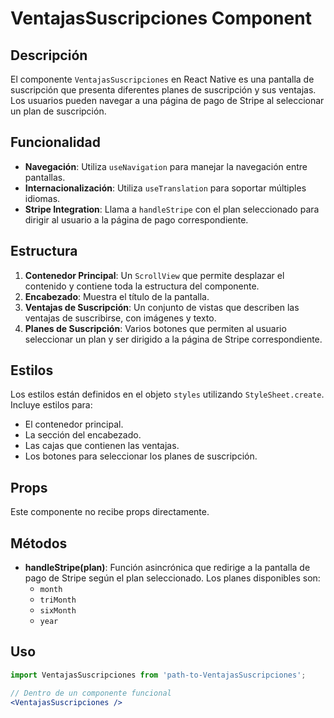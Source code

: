 # VentajasSuscripciones Component

## Descripción

El componente `VentajasSuscripciones` en React Native es una pantalla de suscripción que presenta diferentes planes de suscripción y sus ventajas. Los usuarios pueden navegar a una página de pago de Stripe al seleccionar un plan de suscripción.

## Funcionalidad

- **Navegación**: Utiliza `useNavigation` para manejar la navegación entre pantallas.
- **Internacionalización**: Utiliza `useTranslation` para soportar múltiples idiomas.
- **Stripe Integration**: Llama a `handleStripe` con el plan seleccionado para dirigir al usuario a la página de pago correspondiente.

## Estructura

1. **Contenedor Principal**: Un `ScrollView` que permite desplazar el contenido y contiene toda la estructura del componente.
2. **Encabezado**: Muestra el título de la pantalla.
3. **Ventajas de Suscripción**: Un conjunto de vistas que describen las ventajas de suscribirse, con imágenes y texto.
4. **Planes de Suscripción**: Varios botones que permiten al usuario seleccionar un plan y ser dirigido a la página de Stripe correspondiente.

## Estilos

Los estilos están definidos en el objeto `styles` utilizando `StyleSheet.create`. Incluye estilos para:

- El contenedor principal.
- La sección del encabezado.
- Las cajas que contienen las ventajas.
- Los botones para seleccionar los planes de suscripción.

## Props

Este componente no recibe props directamente.

## Métodos

- **handleStripe(plan)**: Función asincrónica que redirige a la pantalla de pago de Stripe según el plan seleccionado. Los planes disponibles son:
  - `month`
  - `triMonth`
  - `sixMonth`
  - `year`

## Uso

```jsx
import VentajasSuscripciones from 'path-to-VentajasSuscripciones';

// Dentro de un componente funcional
<VentajasSuscripciones />
